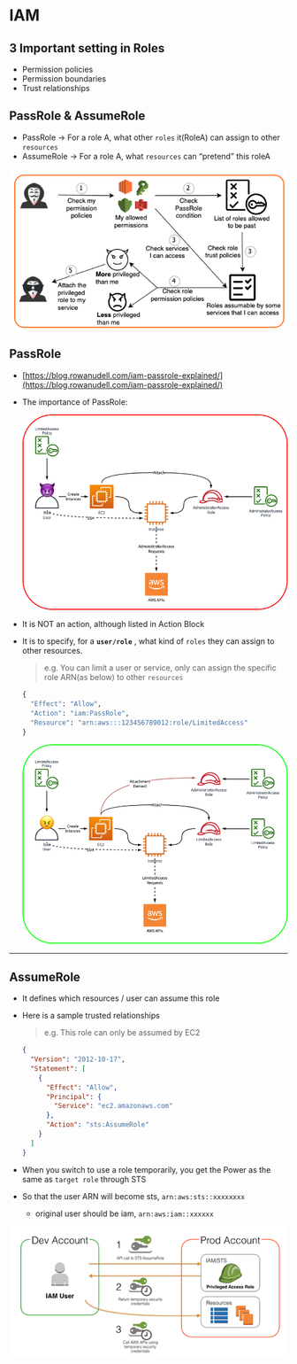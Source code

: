 # IAM

## 3 Important setting in Roles

- Permission policies
- Permission boundaries
- Trust relationships

## PassRole & AssumeRole

- PassRole → For a role A, what other `roles` it(RoleA) can assign to other `resources`
- AssumeRole → For a role A, what `resources` can “pretend” this roleA

![Untitled](IAM%20ee5ae89ddcfe4aaa8c4472096717cf15/Untitled.png)

## PassRole

- [https://blog.rowanudell.com/iam-passrole-explained/](https://blog.rowanudell.com/iam-passrole-explained/)
- The importance of PassRole:
    
    ![Untitled](IAM%20ee5ae89ddcfe4aaa8c4472096717cf15/Untitled%201.png)
    
- It is NOT an action, although listed in Action Block
- It is to specify, for a **`user/role`** , what kind of `roles` they can assign to other resources.
    
    > e.g.  You can limit a user or service, only can assign the specific role ARN(as below) to other `resources`
    > 
    
    ```python
    {
      "Effect": "Allow",
      "Action": "iam:PassRole",
      "Resource": "arn:aws:::123456789012:role/LimitedAccess"
    }
    ```
    
    ![Untitled](IAM%20ee5ae89ddcfe4aaa8c4472096717cf15/Untitled%202.png)
    

---

## AssumeRole

- It defines which resources / user can assume this role
- Here is a sample trusted relationships
    
    > e.g. This role can only be assumed by EC2
    > 
    
    ```json
    {
      "Version": "2012-10-17",
      "Statement": [
        {
          "Effect": "Allow",
          "Principal": {
            "Service": "ec2.amazonaws.com"
          },
          "Action": "sts:AssumeRole"
        }
      ]
    }
    ```
    

- When you switch to use a role temporarily, you get the Power as the same as `target role` through STS
- So that the user ARN will become sts,  `arn:aws:sts::xxxxxxxx`
    - original user should be iam, `arn:aws:iam::xxxxxx`

![Untitled](IAM%20ee5ae89ddcfe4aaa8c4472096717cf15/Untitled%203.png)